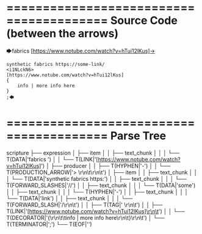 ========================================
Source Code (between the arrows)
========================================

🡆fabrics [https://www.notube.com/watch?v=hTui12lKus]-> 
	
	synthetic fabrics https://some-link/
	<i1NLckN6> 
	[https://www.notube.com/watch?v=hTui12lKus]
	{
		info | more info here
	}
	;🡄

========================================
Parse Tree
========================================

scripture
├── expression
│   ├── item
│   │   ├── text_chunk
│   │   │   └── T(DATA|'fabrics ')
│   │   └── T(LINK|'[https://www.notube.com/watch?v=hTui12lKus]')
│   ├── producer
│   │   ├── T(HYPHEN|'-')
│   │   └── T(PRODUCTION_ARROW|'> \r\n\t\r\n\t')
│   ├── item
│   │   ├── text_chunk
│   │   │   └── T(DATA|'synthetic fabrics https:')
│   │   ├── text_chunk
│   │   │   └── T(FORWARD_SLASHES|'//')
│   │   ├── text_chunk
│   │   │   └── T(DATA|'some')
│   │   ├── text_chunk
│   │   │   └── T(HYPHEN|'-')
│   │   ├── text_chunk
│   │   │   └── T(DATA|'link')
│   │   ├── text_chunk
│   │   │   └── T(FORWARD_SLASH|'/\r\n\t')
│   │   ├── T(TAG|'<i1NLckN6> \r\n\t')
│   │   ├── T(LINK|'[https://www.notube.com/watch?v=hTui12lKus]\r\n\t')
│   │   └── T(DECORATOR|'{\r\n\t\tinfo | more info here\r\n\t}\r\n\t')
│   └── T(TERMINATOR|';')
└── T(EOF|'<EOF>')